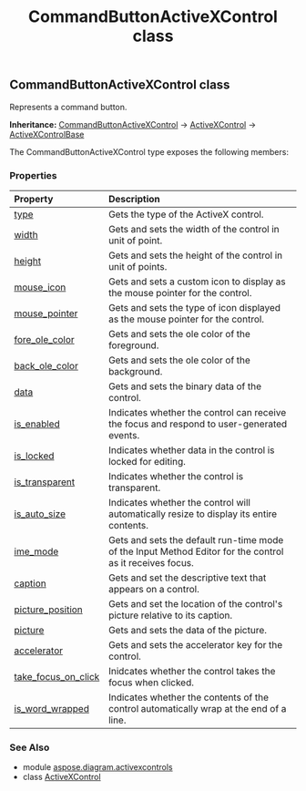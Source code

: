 ﻿---
title: CommandButtonActiveXControl class
second_title: Aspose.Diagram for Python via .NET API References
description: 
type: docs
weight: 50
url: /python-net/aspose.diagram.activexcontrols/commandbuttonactivexcontrol/
is_root: false
---

## CommandButtonActiveXControl class

Represents a command button.



**Inheritance:** [CommandButtonActiveXControl](/diagram/python-net/aspose.diagram.activexcontrols/commandbuttonactivexcontrol) → 
[ActiveXControl](/diagram/python-net/aspose.diagram.activexcontrols/activexcontrol) → 
[ActiveXControlBase](/diagram/python-net/aspose.diagram.activexcontrols/activexcontrolbase)



The CommandButtonActiveXControl type exposes the following members:

### Properties
| Property | Description |
| :- | :- |
| [type](/diagram/python-net/aspose.diagram.activexcontrols/commandbuttonactivexcontrol/type) | Gets the type of the ActiveX control. |
| [width](/diagram/python-net/aspose.diagram.activexcontrols/commandbuttonactivexcontrol/width) | Gets and sets the width of the control in unit of point. |
| [height](/diagram/python-net/aspose.diagram.activexcontrols/commandbuttonactivexcontrol/height) | Gets and sets the height of the control in unit of points. |
| [mouse_icon](/diagram/python-net/aspose.diagram.activexcontrols/commandbuttonactivexcontrol/mouse_icon) | Gets and sets a custom icon to display as the mouse pointer for the control. |
| [mouse_pointer](/diagram/python-net/aspose.diagram.activexcontrols/commandbuttonactivexcontrol/mouse_pointer) | Gets and sets the type of icon displayed as the mouse pointer for the control. |
| [fore_ole_color](/diagram/python-net/aspose.diagram.activexcontrols/commandbuttonactivexcontrol/fore_ole_color) | Gets and sets the ole color of the foreground. |
| [back_ole_color](/diagram/python-net/aspose.diagram.activexcontrols/commandbuttonactivexcontrol/back_ole_color) | Gets and sets the ole color of the background. |
| [data](/diagram/python-net/aspose.diagram.activexcontrols/commandbuttonactivexcontrol/data) | Gets and sets the binary data of the control. |
| [is_enabled](/diagram/python-net/aspose.diagram.activexcontrols/commandbuttonactivexcontrol/is_enabled) | Indicates whether the control can receive the focus and respond to user-generated events. |
| [is_locked](/diagram/python-net/aspose.diagram.activexcontrols/commandbuttonactivexcontrol/is_locked) | Indicates whether data in the control is locked for editing. |
| [is_transparent](/diagram/python-net/aspose.diagram.activexcontrols/commandbuttonactivexcontrol/is_transparent) | Indicates whether the control is transparent. |
| [is_auto_size](/diagram/python-net/aspose.diagram.activexcontrols/commandbuttonactivexcontrol/is_auto_size) | Indicates whether the control will automatically resize to display its entire contents. |
| [ime_mode](/diagram/python-net/aspose.diagram.activexcontrols/commandbuttonactivexcontrol/ime_mode) | Gets and sets the default run-time mode of the Input Method Editor for the control as it receives focus. |
| [caption](/diagram/python-net/aspose.diagram.activexcontrols/commandbuttonactivexcontrol/caption) | Gets and set the descriptive text that appears on a control. |
| [picture_position](/diagram/python-net/aspose.diagram.activexcontrols/commandbuttonactivexcontrol/picture_position) | Gets and set the location of the control's picture relative to its caption. |
| [picture](/diagram/python-net/aspose.diagram.activexcontrols/commandbuttonactivexcontrol/picture) | Gets and sets the data of the picture. |
| [accelerator](/diagram/python-net/aspose.diagram.activexcontrols/commandbuttonactivexcontrol/accelerator) | Gets and sets the accelerator key for the control. |
| [take_focus_on_click](/diagram/python-net/aspose.diagram.activexcontrols/commandbuttonactivexcontrol/take_focus_on_click) | Inidcates whether the control takes the focus when clicked. |
| [is_word_wrapped](/diagram/python-net/aspose.diagram.activexcontrols/commandbuttonactivexcontrol/is_word_wrapped) | Indicates whether the contents of the control automatically wrap at the end of a line. |


### See Also

* module [aspose.diagram.activexcontrols](../)
* class [ActiveXControl](/diagram/python-net/aspose.diagram.activexcontrols/activexcontrol)
